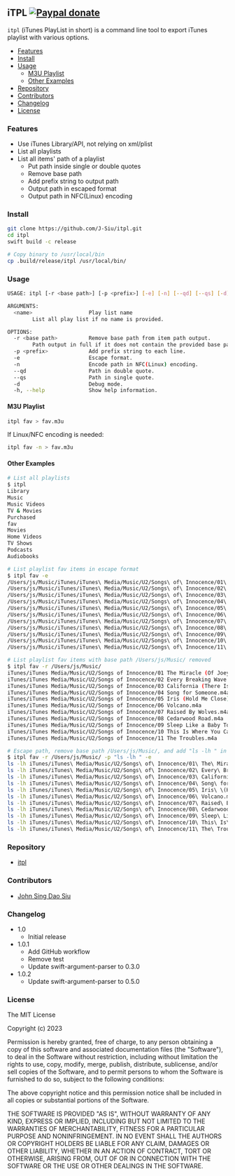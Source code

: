 ## iTPL [![Paypal donate](https://www.paypalobjects.com/en_US/i/btn/btn_donate_LG.gif)](https://www.paypal.com/donate/?business=HZF49NM9D35SJ&no_recurring=0&currency_code=CAD)

`itpl` (iTunes PlayList in short) is a command line tool to export iTunes playlist with various options.
<!-- TOC -->

- [Features](#features)
- [Install](#install)
- [Usage](#usage)
  - [M3U Playlist](#m3u-playlist)
  - [Other Examples](#other-examples)
- [Repository](#repository)
- [Contributors](#contributors)
- [Changelog](#changelog)
- [License](#license)

<!-- /TOC -->
<!--more-->

### Features

- Use iTunes Library/API, not relying on xml/plist
- List all playlists
- List all items' path of a playlist
  - Put path inside single or double quotes
  - Remove base path
  - Add prefix string to output path
  - Output path in escaped format
  - Output path in NFC(Linux) encoding

### Install

```sh
git clone https://github.com/J-Siu/itpl.git
cd itpl
swift build -c release

# Copy binary to /usr/local/bin
cp .build/release/itpl /usr/local/bin/
```

### Usage

```sh
USAGE: itpl [-r <base path>] [-p <prefix>] [-e] [-n] [--qd] [--qs] [-d] [<name>]

ARGUMENTS:
  <name>                  Play list name
        List all play list if no name is provided.

OPTIONS:
  -r <base path>          Remove base path from item path output.
        Path output in full if it does not contain the provided base path.
  -p <prefix>             Add prefix string to each line.
  -e                      Escape format.
  -n                      Encode path in NFC(Linux) encoding.
  --qd                    Path in double quote.
  --qs                    Path in single quote.
  -d                      Debug mode.
  -h, --help              Show help information.
```

#### M3U Playlist

```sh
itpl fav > fav.m3u
```

If Linux/NFC encoding is needed:

```sh
itpl fav -n > fav.m3u
```

#### Other Examples

```sh
# List all playlists
$ itpl
Library
Music
Music Videos
TV & Movies
Purchased
fav
Movies
Home Videos
TV Shows
Podcasts
Audiobooks
```

```sh
# List playlist fav items in escape format
$ itpl fav -e
/Users/js/Music/iTunes/iTunes\ Media/Music/U2/Songs\ of\ Innocence/01\ The\ Miracle\ \(Of\ Joey\ Ramone\).m4a
/Users/js/Music/iTunes/iTunes\ Media/Music/U2/Songs\ of\ Innocence/02\ Every\ Breaking\ Wave.m4a
/Users/js/Music/iTunes/iTunes\ Media/Music/U2/Songs\ of\ Innocence/03\ California\ \(There\ Is\ No\ End\ to\ Love\).m4a
/Users/js/Music/iTunes/iTunes\ Media/Music/U2/Songs\ of\ Innocence/04\ Song\ for\ Someone.m4a
/Users/js/Music/iTunes/iTunes\ Media/Music/U2/Songs\ of\ Innocence/05\ Iris\ \(Hold\ Me\ Close\).m4a
/Users/js/Music/iTunes/iTunes\ Media/Music/U2/Songs\ of\ Innocence/06\ Volcano.m4a
/Users/js/Music/iTunes/iTunes\ Media/Music/U2/Songs\ of\ Innocence/07\ Raised\ By\ Wolves.m4a
/Users/js/Music/iTunes/iTunes\ Media/Music/U2/Songs\ of\ Innocence/08\ Cedarwood\ Road.m4a
/Users/js/Music/iTunes/iTunes\ Media/Music/U2/Songs\ of\ Innocence/09\ Sleep\ Like\ a\ Baby\ Tonight.m4a
/Users/js/Music/iTunes/iTunes\ Media/Music/U2/Songs\ of\ Innocence/10\ This\ Is\ Where\ You\ Can\ Reach\ Me\ Now.m4a
/Users/js/Music/iTunes/iTunes\ Media/Music/U2/Songs\ of\ Innocence/11\ The\ Troubles.m4a
```

```sh
# List playlist fav items with base path /Users/js/Music/ removed
$ itpl fav -r /Users/js/Music/
iTunes/iTunes Media/Music/U2/Songs of Innocence/01 The Miracle (Of Joey Ramone).m4a
iTunes/iTunes Media/Music/U2/Songs of Innocence/02 Every Breaking Wave.m4a
iTunes/iTunes Media/Music/U2/Songs of Innocence/03 California (There Is No End to Love).m4a
iTunes/iTunes Media/Music/U2/Songs of Innocence/04 Song for Someone.m4a
iTunes/iTunes Media/Music/U2/Songs of Innocence/05 Iris (Hold Me Close).m4a
iTunes/iTunes Media/Music/U2/Songs of Innocence/06 Volcano.m4a
iTunes/iTunes Media/Music/U2/Songs of Innocence/07 Raised By Wolves.m4a
iTunes/iTunes Media/Music/U2/Songs of Innocence/08 Cedarwood Road.m4a
iTunes/iTunes Media/Music/U2/Songs of Innocence/09 Sleep Like a Baby Tonight.m4a
iTunes/iTunes Media/Music/U2/Songs of Innocence/10 This Is Where You Can Reach Me Now.m4a
iTunes/iTunes Media/Music/U2/Songs of Innocence/11 The Troubles.m4a
```

```sh
# Escape path, remove base path /Users/js/Music/, and add "ls -lh " in front
$ itpl fav -r /Users/js/Music/ -p "ls -lh " -e
ls -lh iTunes/iTunes\ Media/Music/U2/Songs\ of\ Innocence/01\ The\ Miracle\ \(Of\ Joey\ Ramone\).m4a
ls -lh iTunes/iTunes\ Media/Music/U2/Songs\ of\ Innocence/02\ Every\ Breaking\ Wave.m4a
ls -lh iTunes/iTunes\ Media/Music/U2/Songs\ of\ Innocence/03\ California\ \(There\ Is\ No\ End\ to\ Love\).m4a
ls -lh iTunes/iTunes\ Media/Music/U2/Songs\ of\ Innocence/04\ Song\ for\ Someone.m4a
ls -lh iTunes/iTunes\ Media/Music/U2/Songs\ of\ Innocence/05\ Iris\ \(Hold\ Me\ Close\).m4a
ls -lh iTunes/iTunes\ Media/Music/U2/Songs\ of\ Innocence/06\ Volcano.m4a
ls -lh iTunes/iTunes\ Media/Music/U2/Songs\ of\ Innocence/07\ Raised\ By\ Wolves.m4a
ls -lh iTunes/iTunes\ Media/Music/U2/Songs\ of\ Innocence/08\ Cedarwood\ Road.m4a
ls -lh iTunes/iTunes\ Media/Music/U2/Songs\ of\ Innocence/09\ Sleep\ Like\ a\ Baby\ Tonight.m4a
ls -lh iTunes/iTunes\ Media/Music/U2/Songs\ of\ Innocence/10\ This\ Is\ Where\ You\ Can\ Reach\ Me\ Now.m4a
ls -lh iTunes/iTunes\ Media/Music/U2/Songs\ of\ Innocence/11\ The\ Troubles.m4a
```

### Repository

- [itpl](https://github.com/J-Siu/itpl)

### Contributors

- [John Sing Dao Siu](https://github.com/J-Siu)

### Changelog

- 1.0
  - Initial release
- 1.0.1
  - Add GitHub workflow
  - Remove test
  - Update swift-argument-parser to 0.3.0
- 1.0.2
  - Update swift-argument-parser to 0.5.0

### License

The MIT License

Copyright (c) 2023

Permission is hereby granted, free of charge, to any person obtaining a copy of this software and associated documentation files (the "Software"), to deal in the Software without restriction, including without limitation the rights to use, copy, modify, merge, publish, distribute, sublicense, and/or sell copies of the Software, and to permit persons to whom the Software is furnished to do so, subject to the following conditions:

The above copyright notice and this permission notice shall be included in all copies or substantial portions of the Software.

THE SOFTWARE IS PROVIDED "AS IS", WITHOUT WARRANTY OF ANY KIND, EXPRESS OR IMPLIED, INCLUDING BUT NOT LIMITED TO THE WARRANTIES OF MERCHANTABILITY, FITNESS FOR A PARTICULAR PURPOSE AND NONINFRINGEMENT. IN NO EVENT SHALL THE AUTHORS OR COPYRIGHT HOLDERS BE LIABLE FOR ANY CLAIM, DAMAGES OR OTHER LIABILITY, WHETHER IN AN ACTION OF CONTRACT, TORT OR OTHERWISE, ARISING FROM, OUT OF OR IN CONNECTION WITH THE SOFTWARE OR THE USE OR OTHER DEALINGS IN THE SOFTWARE.
